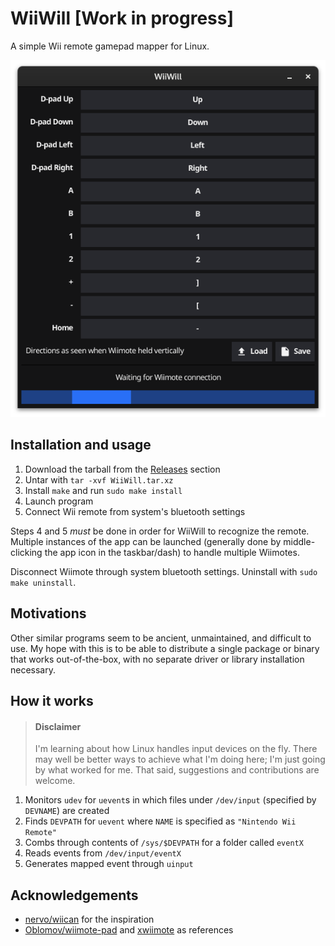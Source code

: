 # WiiWill [Work in progress]

A simple Wii remote gamepad mapper for Linux.

![Main UI](assets/mainui.png)

## Installation and usage

1. Download the tarball from the [Releases](https://github.com/Pippadi/WiiWill/releases) section
2. Untar with `tar -xvf WiiWill.tar.xz`
3. Install `make` and run `sudo make install`
4. Launch program
5. Connect Wii remote from system's bluetooth settings

Steps 4 and 5 *must* be done in order for WiiWill to recognize the remote.
Multiple instances of the app can be launched (generally done by middle-clicking the app icon in the taskbar/dash) to handle multiple Wiimotes.

Disconnect Wiimote through system bluetooth settings.
Uninstall with `sudo make uninstall`.

## Motivations

Other similar programs seem to be ancient, unmaintained, and difficult to use.
My hope with this is to be able to distribute a single package or binary that works out-of-the-box, with no separate driver or library installation necessary.

## How it works

> #### Disclaimer
> I'm learning about how Linux handles input devices on the fly.
> There may well be better ways to achieve what I'm doing here; I'm just going by what worked for me.
> That said, suggestions and contributions are welcome.

1. Monitors `udev` for `uevent`s in which files under `/dev/input` (specified by `DEVNAME`) are created
2. Finds `DEVPATH` for `uevent` where `NAME` is specified as `"Nintendo Wii Remote"`
3. Combs through contents of `/sys/$DEVPATH` for a folder called `eventX`
4. Reads events from `/dev/input/eventX`
5. Generates mapped event through `uinput`

## Acknowledgements

- [nervo/wiican](https://github.com/nervo/wiican) for the inspiration
- [Oblomov/wiimote-pad](https://github.com/Oblomov/wiimote-pad) and [xwiimote](https://github.com/xwiimote/xwiimote) as references
